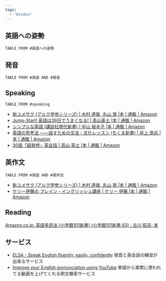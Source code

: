 ```yaml
---
tags:
  - "#index"
---
```

## 英語への姿勢
```dataview
TABLE FROM #英語への姿勢
```
## 発音
```dataview
TABLE FROM #英語 AND #発音 
```
## Speaking
```dataview
TABLE FROM #speaking 
```
- [新ユメサク (アルク学参シリーズ) | 木村 達哉, 丸山 晃 |本 | 通販 | Amazon](https://www.amazon.co.jp/%E6%96%B0%E3%83%A6%E3%83%A1%E3%82%B5%E3%82%AF-%E3%82%A2%E3%83%AB%E3%82%AF%E5%AD%A6%E5%8F%82%E3%82%B7%E3%83%AA%E3%83%BC%E3%82%BA-%E6%9C%A8%E6%9D%91-%E9%81%94%E5%93%89/dp/4757430809/ref=sr_1_1?__mk_ja_JP=%E3%82%AB%E3%82%BF%E3%82%AB%E3%83%8A&crid=24LSBLMWRSSK6&keywords=%E5%92%8C%E6%96%87%E5%92%8C%E8%A8%B3&qid=1702740146&s=books&sprefix=%E5%92%8C%E6%96%87%E5%92%8C%E8%A8%B3%2Cstripbooks%2C193&sr=1-1)
- [Jump-Start! 英語は39日でうまくなる! | 高山英士 |本 | 通販 | Amazon](https://www.amazon.co.jp/Jump-Start-%E8%8B%B1%E8%AA%9E%E3%81%AF39%E6%97%A5%E3%81%A7%E3%81%86%E3%81%BE%E3%81%8F%E3%81%AA%E3%82%8B-%E9%AB%98%E5%B1%B1%E8%8B%B1%E5%A3%AB/dp/4947747269)
- [シンプルな英語 (講談社現代新書) | 中山 裕木子 |本 | 通販 | Amazon](https://www.amazon.co.jp/%E3%82%B7%E3%83%B3%E3%83%97%E3%83%AB%E3%81%AA%E8%8B%B1%E8%AA%9E-%E8%AC%9B%E8%AB%87%E7%A4%BE%E7%8F%BE%E4%BB%A3%E6%96%B0%E6%9B%B8-%E4%B8%AD%E5%B1%B1-%E8%A3%95%E6%9C%A8%E5%AD%90/dp/4065257336/ref=pd_bxgy_img_sccl_1/357-2022923-7855863?pd_rd_w=PbdX5&content-id=amzn1.sym.bc57a5ab-9f02-4944-8c5c-9e1696e0d32c&pf_rd_p=bc57a5ab-9f02-4944-8c5c-9e1696e0d32c&pf_rd_r=9C4MMFED2SDBQV303AQ2&pd_rd_wg=71fC4&pd_rd_r=fdacb811-081b-4903-90ab-fd8c1d6fa8ac&pd_rd_i=4065257336&psc=1)
- [英語の思考法 ――話すための文法・文化レッスン (ちくま新書) | 井上 逸兵 |本 | 通販 | Amazon](https://www.amazon.co.jp/%E8%8B%B1%E8%AA%9E%E3%81%AE%E6%80%9D%E8%80%83%E6%B3%95-%E2%80%95%E2%80%95%E8%A9%B1%E3%81%99%E3%81%9F%E3%82%81%E3%81%AE%E6%96%87%E6%B3%95%E3%83%BB%E6%96%87%E5%8C%96%E3%83%AC%E3%83%83%E3%82%B9%E3%83%B3-%E3%81%A1%E3%81%8F%E3%81%BE%E6%96%B0%E6%9B%B8-%E4%BA%95%E4%B8%8A-%E9%80%B8%E5%85%B5/dp/4480074104/ref=pd_bxgy_sccl_2/357-2022923-7855863?pd_rd_w=V7f0H&content-id=amzn1.sym.bc57a5ab-9f02-4944-8c5c-9e1696e0d32c&pf_rd_p=bc57a5ab-9f02-4944-8c5c-9e1696e0d32c&pf_rd_r=4H2PBKNRS8SEZ0C8PW9P&pd_rd_wg=MdR8Y&pd_rd_r=94f77852-ee0c-454a-a8ad-4797bb022d3c&pd_rd_i=4480074104&psc=1)
- [30語「超発想」英会話 | 高山 英士 |本 | 通販 | Amazon](https://www.amazon.co.jp/30%E8%AA%9E%E3%80%8C%E8%B6%85%E7%99%BA%E6%83%B3%E3%80%8D%E8%8B%B1%E4%BC%9A%E8%A9%B1-%E9%AB%98%E5%B1%B1-%E8%8B%B1%E5%A3%AB/dp/4947747080)
## 英作文
```dataview
TABLE FROM #英語 AND #英作文 
```

- [新ユメサク (アルク学参シリーズ) | 木村 達哉, 丸山 晃 |本 | 通販 | Amazon](https://www.amazon.co.jp/%E6%96%B0%E3%83%A6%E3%83%A1%E3%82%B5%E3%82%AF-%E3%82%A2%E3%83%AB%E3%82%AF%E5%AD%A6%E5%8F%82%E3%82%B7%E3%83%AA%E3%83%BC%E3%82%BA-%E6%9C%A8%E6%9D%91-%E9%81%94%E5%93%89/dp/4757430809/ref=sr_1_1?__mk_ja_JP=%E3%82%AB%E3%82%BF%E3%82%AB%E3%83%8A&crid=24LSBLMWRSSK6&keywords=%E5%92%8C%E6%96%87%E5%92%8C%E8%A8%B3&qid=1702740146&s=books&sprefix=%E5%92%8C%E6%96%87%E5%92%8C%E8%A8%B3%2Cstripbooks%2C193&sr=1-1)
- [ケリー伊藤の プレイン・イングリッシュ講座 | ケリー 伊藤 |本 | 通販 | Amazon](https://www.amazon.co.jp/%E3%82%B1%E3%83%AA%E3%83%BC%E4%BC%8A%E8%97%A4%E3%81%AE-%E3%83%97%E3%83%AC%E3%82%A4%E3%83%B3-%E3%82%A4%E3%83%B3%E3%82%B0%E3%83%AA%E3%83%83%E3%82%B7%E3%83%A5%E8%AC%9B%E5%BA%A7-%E3%82%B1%E3%83%AA%E3%83%BC-%E4%BC%8A%E8%97%A4/dp/4327452653/ref=sr_1_1?s=books&ie=UTF8&qid=1493105665&sr=1-1&keywords=%E3%82%B1%E3%83%AA%E3%83%BC%E4%BC%8A%E8%97%A4%E3%81%AE%E3%83%97%E3%83%AC%E3%82%A4%E3%83%B3%EF%BD%A5%E3%82%A4%E3%83%B3%E3%82%B0%E3%83%AA%E3%83%83%E3%82%B7%E3%83%A5%E8%AC%9B%E5%BA%A7)

## Reading
[Amazon.co.jp: 英語多読法 (小学館101新書) (小学館101新書 83) : 古川 昭夫: 本](https://www.amazon.co.jp/exec/obidos/ASIN/4098250837/ref=nosim?tag=maftracking142669-22&linkCode=ure&creative=6339)
## サービス
- [ELSA - Speak English fluently, easily, confidently](https://elsaspeak.com/ja/)
発音と英会話の練習が出来るサービス 
- [Improve your English pronunciation using YouTube](https://youglish.com/)
単語から実際に使われてる動画を上げてくれる例文検索サービス
